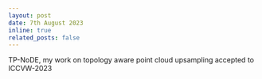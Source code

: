 ```yaml
---
layout: post
date: 7th August 2023 
inline: true
related_posts: false
---
```


TP-NoDE, my work on topology aware point cloud upsampling accepted to ICCVW-2023
